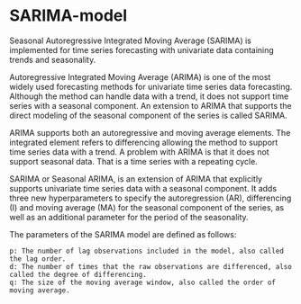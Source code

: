 # SARIMA-model

Seasonal Autoregressive Integrated Moving Average (SARIMA) is implemented for time series forecasting with univariate data containing trends and seasonality.

Autoregressive Integrated Moving Average (ARIMA) is one of the most widely used forecasting methods for univariate time series data forecasting. Although the method can handle data with a trend, it does not support time series with a seasonal component. An extension to ARIMA that supports the direct modeling of the seasonal component of the series is called SARIMA.

ARIMA supports both an autoregressive and moving average elements. The integrated element refers to differencing allowing the method to support time series data with a trend. A problem with ARIMA is that it does not support seasonal data. That is a time series with a repeating cycle.

SARIMA or Seasonal ARIMA, is an extension of ARIMA that explicitly supports univariate time series data with a seasonal component. It adds three new hyperparameters to specify the autoregression (AR), differencing (I) and moving average (MA) for the seasonal component of the series, as well as an additional parameter for the period of the seasonality.

The parameters of the SARIMA model are defined as follows:

    p: The number of lag observations included in the model, also called the lag order.
    d: The number of times that the raw observations are differenced, also called the degree of differencing.
    q: The size of the moving average window, also called the order of moving average.
